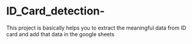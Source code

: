# ID_Card_detection-
This project is basically helps you to extract the meaningful data from ID card and add that data in the google sheets 
